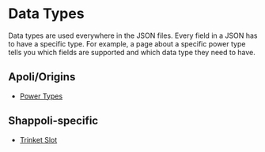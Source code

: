 # Data Types

Data types are used everywhere in the JSON files. Every field in a JSON has to have a specific type. For example, a page about a specific power type tells you which fields are supported and which data type they need to have.

## Apoli/Origins

-   [Power Types](https://origins.readthedocs.io/en/latest/types/data_types/)

## Shappoli-specific

-   [Trinket Slot](data/trinket_slot.md)
